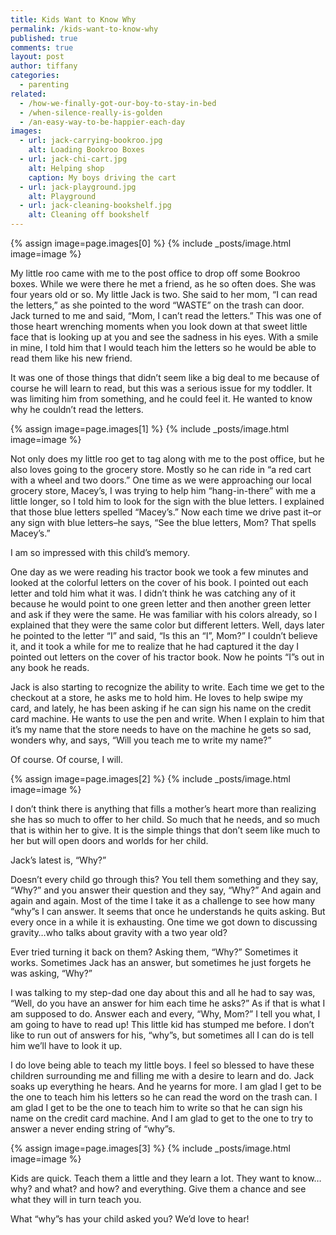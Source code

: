 ```yaml
---
title: Kids Want to Know Why
permalink: /kids-want-to-know-why
published: true
comments: true
layout: post
author: tiffany
categories: 
  - parenting
related: 
  - /how-we-finally-got-our-boy-to-stay-in-bed
  - /when-silence-really-is-golden
  - /an-easy-way-to-be-happier-each-day
images: 
  - url: jack-carrying-bookroo.jpg
    alt: Loading Bookroo Boxes
  - url: jack-chi-cart.jpg
    alt: Helping shop
    caption: My boys driving the cart
  - url: jack-playground.jpg
    alt: Playground
  - url: jack-cleaning-bookshelf.jpg
    alt: Cleaning off bookshelf
---
```


{% assign image=page.images[0] %}
{% include _posts/image.html image=image %}

My little roo came with me to the post office to drop off some Bookroo boxes. While we were there he met a friend, as he so often does. She was four years old or so. My little Jack is two. She said to her mom, “I can read the letters,” as she pointed to the word “WASTE” on the trash can door. Jack turned to me and said, “Mom, I can’t read the letters.” This was one of those heart wrenching moments when you look down at that sweet little face that is looking up at you and see the sadness in his eyes. With a smile in mine, I told him that I would teach him the letters so he would be able to read them like his new friend.

It was one of those things that didn’t seem like a big deal to me because of course he will learn to read, but this was a serious issue for my toddler. It was limiting him from something, and he could feel it. He wanted to know why he couldn’t read the letters.

{% assign image=page.images[1] %}
{% include _posts/image.html image=image %}

Not only does my little roo get to tag along with me to the post office, but he also loves going to the grocery store. Mostly so he can ride in “a red cart with a wheel and two doors.” One time as we were approaching our local grocery store, Macey’s, I was trying to help him “hang-in-there” with me a little longer, so I told him to look for the sign with the blue letters. I explained that those blue letters spelled “Macey’s.” Now each time we drive past it–or any sign with blue letters–he says, “See the blue letters, Mom? That spells Macey’s.”

I am so impressed with this child’s memory.

One day as we were reading his tractor book we took a few minutes and looked at the colorful letters on the cover of his book. I pointed out each letter and told him what it was. I didn’t think he was catching any of it because he would point to one green letter and then another green letter and ask if they were the same. He was familiar with his colors already, so I explained that they were the same color but different letters. Well, days later he pointed to the letter “I” and said, “Is this an “I”, Mom?” I couldn’t believe it, and it took a while for me to realize that he had captured it the day I pointed out letters on the cover of his tractor book. Now he points “I”s out in any book he reads.

Jack is also starting to recognize the ability to write. Each time we get to the checkout at a store, he asks me to hold him. He loves to help swipe my card, and lately, he has been asking if he can sign his name on the credit card machine. He wants to use the pen and write. When I explain to him that it’s my name that the store needs to have on the machine he gets so sad, wonders why, and says, “Will you teach me to write my name?”

Of course. Of course, I will.

{% assign image=page.images[2] %}
{% include _posts/image.html image=image %}

I don’t think there is anything that fills a mother’s heart more than realizing she has so much to offer to her child. So much that he needs, and so much that is within her to give. It is the simple things that don’t seem like much to her but will open doors and worlds for her child.

Jack’s latest is, “Why?”

Doesn’t every child go through this? You tell them something and they say, “Why?” and you answer their question and they say, “Why?” And again and again and again. Most of the time I take it as a challenge to see how many “why”s I can answer. It seems that once he understands he quits asking. But every once in a while it is exhausting. One time we got down to discussing gravity…who talks about gravity with a two year old?

Ever tried turning it back on them? Asking them, “Why?” Sometimes it works. Sometimes Jack has an answer, but sometimes he just forgets he was asking, “Why?”

I was talking to my step-dad one day about this and all he had to say was, “Well, do you have an answer for him each time he asks?” As if that is what I am supposed to do. Answer each and every, “Why, Mom?” I tell you what, I am going to have to read up! This little kid has stumped me before. I don’t like to run out of answers for his, “why”s, but sometimes all I can do is tell him we’ll have to look it up.

I do love being able to teach my little boys. I feel so blessed to have these children surrounding me and filling me with a desire to learn and do. Jack soaks up everything he hears. And he yearns for more. I am glad I get to be the one to teach him his letters so he can read the word on the trash can. I am glad I get to be the one to teach him to write so that he can sign his name on the credit card machine. And I am glad to get to the one to try to answer a never ending string of “why”s.

{% assign image=page.images[3] %}
{% include _posts/image.html image=image %}

Kids are quick. Teach them a little and they learn a lot. They want to know…why? and what? and how? and everything. Give them a chance and see what they will in turn teach you.

What “why”s has your child asked you? We’d love to hear!